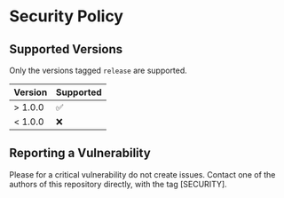 # Security Policy

## Supported Versions

Only the versions tagged `release` are supported.

| Version | Supported          |
| ------- | ------------------ |
| > 1.0.0 | :white_check_mark: |
| < 1.0.0 | :x:                |


## Reporting a Vulnerability

Please for a critical vulnerability do not create issues. Contact one of the authors of this repository directly, with the tag [SECURITY].
